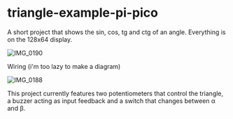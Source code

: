 # triangle-example-pi-pico
A short project that shows the sin, cos, tg and ctg of an angle. Everything is on the 128x64 display.

![IMG_0190](https://user-images.githubusercontent.com/42645784/175356960-f3192219-3c15-4a39-a93d-252fb64dbf3e.jpg)

Wiring (i'm too lazy to make a diagram)


![IMG_0188](https://user-images.githubusercontent.com/42645784/175356569-d02f1884-e25c-4b35-8a63-5b3ee7154909.jpg)

This project currently features two potentiometers that control the triangle, a buzzer acting as input feedback and a switch that changes between α and β.
